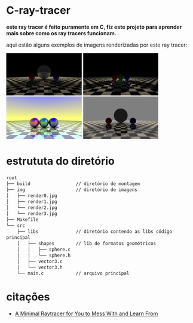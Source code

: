 # C-ray-tracer
**este ray tracer é feito puramente em C, fiz este projeto para aprender mais sobre como os ray tracers funcionam.**

aqui estão alguns exemplos de imagens renderizadas por este ray tracer:

<p float="left">
    <img src="img/render0.jpg" style="width: 40%">
    <img src="img/render1.jpg" style="width: 40%">
    <img src="img/render2.jpg" style="width: 40%">
    <img src="img/render3.jpg" style="width: 40%">
</p>

# estrututa do diretório
```
root
├── build                 // diretório de montagem
├── img                   // diretório de imagens
│   ├── render0.jpg
│   ├── render1.jpg
│   └── render2.jpg
│   └── render3.jpg
├── Makefile
└── src
    ├── libs              // diretório contendo as libs código principal
    │   ├── shapes        // lib de formatos geométricos
    │   │   ├── sphere.c
    │   │   └── sphere.h
    │   ├── vector3.c
    │   └── vector3.h
    └── main.c            // arquivo principal
```

# citações
<ul>
<li><a href="https://medium.com/swlh/a-minimal-raytracer-for-you-to-mess-with-and-learn-from-4502115519cc">A Minimal Raytracer for You to Mess With and Learn From</a></li>
</ul>
